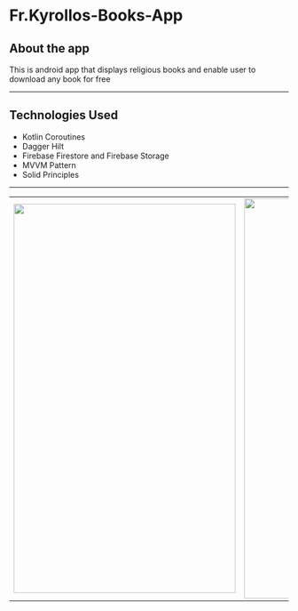 # Fr.Kyrollos-Books-App

## About the app
  This is android app that displays religious books and enable user to download any book for free  
***

## Technologies Used
  * Kotlin Coroutines
  * Dagger Hilt
  * Firebase Firestore and Firebase Storage
  * MVVM Pattern
  * Solid Principles
***

|  |  |
| ------------- | ------------- |
|<img src="https://user-images.githubusercontent.com/48159614/234573188-383a7252-4f97-494f-9940-081c48247736.png" width="400" height="700">|<img src="https://user-images.githubusercontent.com/48159614/234573604-47c93be6-2a23-4b05-8570-71911ed927d6.png" width="332" height="720">|

